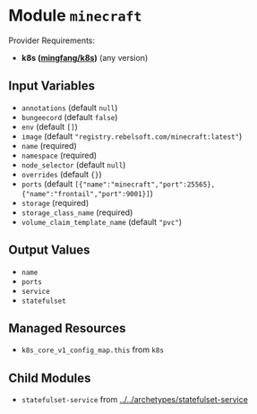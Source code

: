 
# Module `minecraft`

Provider Requirements:
* **k8s ([mingfang/k8s](https://registry.terraform.io/providers/mingfang/k8s/latest))** (any version)

## Input Variables
* `annotations` (default `null`)
* `bungeecord` (default `false`)
* `env` (default `[]`)
* `image` (default `"registry.rebelsoft.com/minecraft:latest"`)
* `name` (required)
* `namespace` (required)
* `node_selector` (default `null`)
* `overrides` (default `{}`)
* `ports` (default `[{"name":"minecraft","port":25565},{"name":"frontail","port":9001}]`)
* `storage` (required)
* `storage_class_name` (required)
* `volume_claim_template_name` (default `"pvc"`)

## Output Values
* `name`
* `ports`
* `service`
* `statefulset`

## Managed Resources
* `k8s_core_v1_config_map.this` from `k8s`

## Child Modules
* `statefulset-service` from [../../archetypes/statefulset-service](../../archetypes/statefulset-service)

